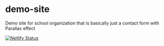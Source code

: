 # demo-site
Demo site for school organization that is basically just a contact form with Parallax effect

[![Netlify Status](https://api.netlify.com/api/v1/badges/ee2c0a24-c874-4145-93a8-932fbe981ff7/deploy-status)](https://app.netlify.com/sites/sharp-spence-06dde3/deploys)
